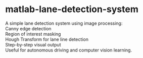 # matlab-lane-detection-system
A simple lane detection system using image processing:  
 Canny edge detection  
 Region of interest masking  
 Hough Transform for lane line detection  
 Step-by-step visual output  
Useful for autonomous driving and computer vision learning.
